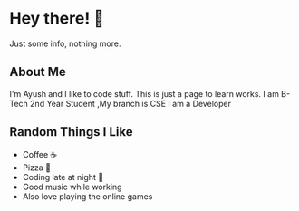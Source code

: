 # Hey there! 👋

Just some info, nothing more.

## About Me

I'm Ayush and I like to code stuff. This is just a  page to learn works.
I am B-Tech 2nd Year Student ,My  branch is CSE
I am a Developer

## Random Things I Like

- Coffee ☕
- Pizza 🍕  
- Coding late at night 🌙
- Good music while working 
- Also love playing the online games
